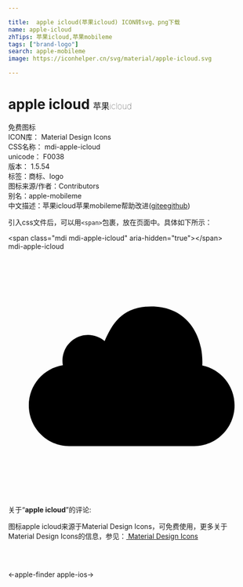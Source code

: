 ```yaml
---

title:  apple icloud(苹果icloud) ICON转svg、png下载
name: apple-icloud
zhTips: 苹果icloud,苹果mobileme
tags: ["brand-logo"]
search: apple-mobileme
image: https://iconhelper.cn/svg/material/apple-icloud.svg

---
```


# apple icloud  <small style="font-size: 60%;font-weight: 100">苹果icloud</small>


<div class="detail-page">
<p>
<span><span class="badge-success badge">免费图标</span> </span>
<br/>
<span>
ICON库：
<span class="badge-secondary badge">Material Design Icons</span> 
</span>
<br/>
<span>
CSS名称：
<span class="badge-secondary badge">mdi-apple-icloud</span> 
</span>
<br/>
<span>
unicode：
<span class="badge-secondary badge">F0038</span> 
<copy-btn content='F0038' btn-title=""></copy-btn>
<copy-btn :content='String.fromCodePoint(parseInt("F0038", 16))' btn-title="复制U"></copy-btn>
</span>
<br/>
<span>
版本：
<span class="badge-secondary badge">1.5.54</span> 
</span><br/><span>标签：<span class="badge-light badge"><router-link to="/tags/brand-logo.html">商标、logo</router-link></span></span>
<br/>
<span>图标来源/作者：<span class="badge-light badge">Contributors</span></span> 
<br/>
<span>别名：<span class="badge-light badge">apple-mobileme</span></span><br/><span class="zh-detail">中文描述：<span class="badge-primary badge">苹果icloud</span><span class="badge-primary badge">苹果mobileme</span><span class="help-link"><span>帮助改进</span>(<a href="https://gitee.com/liuwave/icon-helper/edit/master/json/material/apple-icloud.json" target="_blank" rel="noopener noreferrer">gitee</a><a href="https://github.com/liuwave/icon-helper/edit/master/json/material/apple-icloud.json" target="_blank" rel="noopener noreferrer">github</a></span>)</span><br/>
</p>
</div>
<div class="alert alert-dark">
  <i class="mdi mdi-apple-icloud mdi-48px"></i>
  <i class="mdi mdi-apple-icloud mdi-36px"></i>
  <i class="mdi mdi-apple-icloud mdi-24px"></i>
  <i class="mdi mdi-apple-icloud mdi-18px"></i>
</div>
<div>
  <p>引入css文件后，可以用<code>&lt;span&gt;</code>包裹，放在页面中。具体如下所示：    
  </p>
  <div class="alert alert-primary" style="font-size: 14px">
    &lt;span class="mdi mdi-apple-icloud" aria-hidden="true"&gt;&lt;/span&gt;
    <copy-btn content='<span class="mdi mdi-apple-icloud" aria-hidden="true"></span>'></copy-btn>
  </div>
  <div class="alert alert-secondary">
    <i class="mdi mdi-apple-icloud"
    style="font-size: 24px"
    aria-hidden="true"></i> mdi-apple-icloud
    <copy-btn content="mdi-apple-icloud" btn-title="复制图标名称"></copy-btn>
  </div>
</div>
<div id="svg" class="svg-wrap">
<svg xmlns="http://www.w3.org/2000/svg" viewBox="0 0 24 24"><path d="M22,15.04C22,17.23 20.24,19 18.07,19H5.93C3.76,19 2,17.23 2,15.04C2,13.07 3.43,11.44 5.31,11.14C5.28,11 5.27,10.86 5.27,10.71C5.27,9.33 6.38,8.2 7.76,8.2C8.37,8.2 8.94,8.43 9.37,8.8C10.14,7.05 11.13,5.44 13.91,5.44C17.28,5.44 18.87,8.06 18.87,10.83C18.87,10.94 18.87,11.06 18.86,11.17C20.65,11.54 22,13.13 22,15.04Z" /></svg>
</div>
<detail full-name='mdi-apple-icloud'></detail>
<div class="icon-detail__container">
<p>关于“<b>apple icloud</b>”的评论:</p>
</div>
<Vssue title="关于“apple icloud”的评论" />    
<div><p>图标apple icloud来源于Material Design Icons，可免费使用，更多关于 Material Design Icons的信息，参见：<a target="_blank" href="https://iconhelper.cn/material.html"> Material Design Icons</a>
</p></div>

<div style="padding:2rem 0 " class="page-nav"><p class="inner"><span class="prev">←<router-link to="/icon/apple-finder.html">apple-finder</router-link></span> <span class="next"><router-link to="/icon/apple-ios.html">apple-ios</router-link>→</span></p></div>

